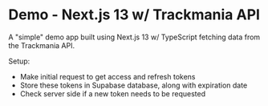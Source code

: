 # Demo - Next.js 13 w/ Trackmania API

A "simple" demo app built using Next.js 13 w/ TypeScript fetching data from the Trackmania API.

Setup:

- Make initial request to get access and refresh tokens
- Store these tokens in Supabase database, along with expiration date
- Check server side if a new token needs to be requested
